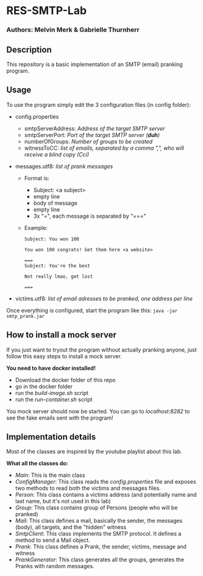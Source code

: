 # RES-SMTP-Lab
### Authors: Melvin Merk & Gabrielle Thurnherr

## Description
This repository is a basic implementation of an SMTP (email) pranking program.  


## Usage
To use the program simply edit the 3 configuration files (in config folder): 
- config.properties
    - smtpServerAddress: _Address of the target SMTP server_
    - smtpServerPort: _Port of the target SMTP server (**duh**)_
    - numberOfGroups: _Number of groups to be created_
    - witnessToCC: _list of emails, separated by a comma ",", who will receive a blind copy (Cci)_
    
- messages.utf8: _list of prank messages_
    - Format is:
        - Subject: \<a subject\>
        - empty line
        - body of message
        - empty line
        - 3x "=", each message is separated by "==="
    
    - Example:
      ```
      Subject: You won 100
      
      You won 100 congrats! Get them here <a website>
      
      ===
      Subject: You're the best
      
      Not really lmao, get lost
      
      ===
      ```
- victims.utf8: _list of email adresses to be pranked, one address per line_

Once everything is configured, start the program like this:
`java -jar smtp_prank.jar`

## How to install a mock server
If you just want to tryout the program without actually pranking anyone, just follow this easy steps to install a mock server.  

**You need to have docker installed!**
- Download the docker folder of this repo
- go in the docker folder
- run the _build-image.sh_ script 
- run the _run-container.sh_ script

You mock server should now be started. You can go to _localhost:8282_ to see the fake emails sent with the program!

## Implementation details
Most of the classes are inspired by the youtube playlist about this lab.  

**What all the classes do:**
- _Main_: This is the main class
- _ConfigManager_: This class reads the *config.properties* file and exposes two methods to read both the victims and messages files.
- _Person_: This class contains a victims address (and potentially name and last name, but it's not used in this lab)
- _Group_: This class contains group of Persons (people who will be pranked)
- _Mail_: This class defines a mail, basically the sender, the messages (body), all targets, and the "hidden" witness
- _SmtpClient_: This class implements the SMTP protocol. It defines a method to send a Mail object.
- _Prank_: This class defines a Prank, the sender, victims, message and witness
- _PrankGenerator_: This class generates all the groups, generates the Pranks with random messages.

